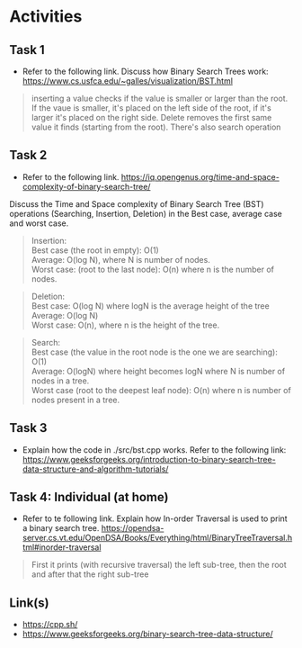 # Activities

## Task 1

- Refer to the following link. Discuss how Binary Search Trees work:
  https://www.cs.usfca.edu/~galles/visualization/BST.html

> inserting a value checks if the value is smaller or larger than the root. If the vaue is smaller, it's placed on the left side of the root, if it's larger it's placed on the right side. Delete removes the first same value it finds (starting from the root). There's also search operation


## Task 2

- Refer to the following link.
  https://iq.opengenus.org/time-and-space-complexity-of-binary-search-tree/

Discuss the Time and Space complexity of Binary Search Tree (BST) operations (Searching, Insertion, Deletion) in the Best case, average case and worst case.

> Insertion:  \
    Best case (the root in empty): O(1) \
    Average: O(log N), where N is number of nodes. \
    Worst case: (root to the last node): O(n) where n is the number of nodes.

> Deletion:  \
    Best case: O(log N) where logN is the average height of the tree \
    Average: O(log N) \
    Worst case: O(n), where n is the height of the tree.

> Search:  \
    Best case (the value in the root node is the one we are searching): O(1) \
    Average: O(logN) where height becomes logN where N is number of nodes in a tree. \
    Worst case (root to the deepest leaf node):  O(n) where n is number of nodes present in a tree.

## Task 3

- Explain how the code in ./src/bst.cpp works. Refer to the following link:
  https://www.geeksforgeeks.org/introduction-to-binary-search-tree-data-structure-and-algorithm-tutorials/




## Task 4: Individual (at home)

- Refer to te following link. Explain how In-order Traversal is used to print a binary search tree.
  https://opendsa-server.cs.vt.edu/OpenDSA/Books/Everything/html/BinaryTreeTraversal.html#inorder-traversal

> First it prints (with recursive traversal) the left sub-tree, then the root and after that the right sub-tree

## Link(s)

- https://cpp.sh/
- https://www.geeksforgeeks.org/binary-search-tree-data-structure/
